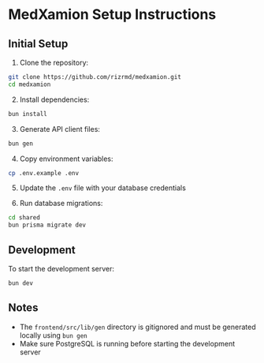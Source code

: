 # MedXamion Setup Instructions

## Initial Setup

1. Clone the repository:
```bash
git clone https://github.com/rizrmd/medxamion.git
cd medxamion
```

2. Install dependencies:
```bash
bun install
```

3. Generate API client files:
```bash
bun gen
```

4. Copy environment variables:
```bash
cp .env.example .env
```

5. Update the `.env` file with your database credentials

6. Run database migrations:
```bash
cd shared
bun prisma migrate dev
```

## Development

To start the development server:
```bash
bun dev
```

## Notes

- The `frontend/src/lib/gen` directory is gitignored and must be generated locally using `bun gen`
- Make sure PostgreSQL is running before starting the development server